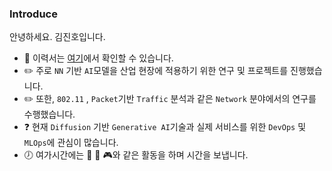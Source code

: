 ### Introduce
안녕하세요. 김진호입니다. 

* :pencil: 이력서는 [여기](https://violet0929.github.io)에서 확인할 수 있습니다.
* :pencil2: 주로 ```NN``` 기반 ```AI```모델을 산업 현장에 적용하기 위한 연구 및 프로젝트를 진행했습니다.
* :pencil2: 또한, ```802.11``` , ```Packet```기반 ```Traffic``` 분석과 같은 ```Network``` 분야에서의 연구를 수행했습니다.
* :question: 현재 ```Diffusion``` 기반 ```Generative AI```기술과 실제 서비스를 위한 ```DevOps``` 및 ```MLOps```에 관심이 많습니다.
* :clock7: 여가시간에는 :musical_note: :walking: :video_game:와 같은 활동을 하며 시간을 보냅니다.
